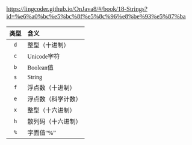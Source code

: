 <span  style="font-family: Simsun,serif; font-size: 17px; ">

https://lingcoder.github.io/OnJava8/#/book/18-Strings?id=%e6%a0%bc%e5%bc%8f%e5%8c%96%e8%be%93%e5%87%ba

<table>
<thead>
<tr>
<th align="center">类型</th>
<th align="left">含义</th>
</tr>
</thead>
<tbody><tr>
<td align="center"><code>d</code></td>
<td align="left">整型（十进制）</td>
</tr>
<tr>
<td align="center"><code>c</code></td>
<td align="left">Unicode字符</td>
</tr>
<tr>
<td align="center"><code>b</code></td>
<td align="left">Boolean值</td>
</tr>
<tr>
<td align="center"><code>s</code></td>
<td align="left">String</td>
</tr>
<tr>
<td align="center"><code>f</code></td>
<td align="left">浮点数（十进制）</td>
</tr>
<tr>
<td align="center"><code>e</code></td>
<td align="left">浮点数（科学计数）</td>
</tr>
<tr>
<td align="center"><code>x</code></td>
<td align="left">整型（十六进制）</td>
</tr>
<tr>
<td align="center"><code>h</code></td>
<td align="left">散列码（十六进制）</td>
</tr>
<tr>
<td align="center"><code>%</code></td>
<td align="left">字面值“%”</td>
</tr>
</tbody></table>

</span>